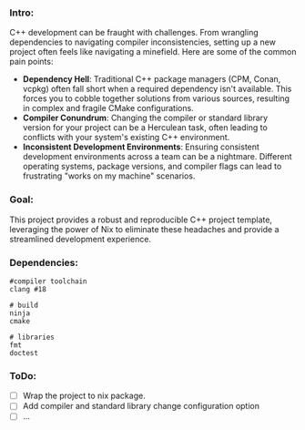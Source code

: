 ### Intro:
C++ development can be fraught with challenges. From wrangling dependencies to navigating compiler inconsistencies, setting up a new project often feels like navigating a minefield. Here are some of the common pain points:

- **Dependency Hell**: Traditional C++ package managers (CPM, Conan, vcpkg) often fall short when a required dependency isn't available. This forces you to cobble together solutions from various sources, resulting in complex and fragile CMake configurations.
 - **Compiler Conundrum**: Changing the compiler or standard library version for your project can be a Herculean task, often leading to conflicts with your system's existing C++ environment.
 - **Inconsistent Development Environments**: Ensuring consistent development environments across a team can be a nightmare. Different operating systems, package versions, and compiler flags can lead to frustrating "works on my machine" scenarios.

### Goal:
This project provides a robust and reproducible C++ project template, leveraging the power of Nix to eliminate these headaches and provide a streamlined development experience.

### Dependencies:
```
#compiler toolchain
clang #18

# build
ninja
cmake

# libraries
fmt
doctest
```

### ToDo:
- [ ] Wrap the project to nix package.
- [ ] Add compiler and standard library change configuration option
- [ ] ...
